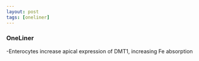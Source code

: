 ```yaml
---
layout: post
tags: [oneliner]
---
```



### OneLiner

-Enterocytes increase apical expression of DMT1, increasing Fe absorption
